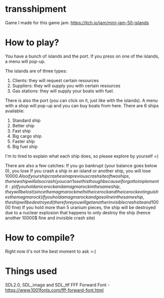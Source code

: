# transshipment

Game I made for this game jam: https://itch.io/jam/mini-jam-50-islands

# How to play?

You have a bunch of islands and the port. If you press on one of the islands, a menu will pop-up.

The islands are of three types:
1) Clients: they will request certain resources
2) Suppliers: they will supply you with certain resources
3) Gas stations: they will supply your boats with fuel.

There is also the port (you can click on it, just like with the islands). A menu with a shop will pop-up and you can buy boats from here. There are 6 ships available:
1) Standard ship
2) Better ship
3) Fast ship
4) Big cargo ship
5) Faster ship
6) Big fuel ship

I'm to tired to explain what each ship does, so please explore by yourself =)

There are also a few catches:
If you go bankrupt (your balance goes below 0), you lose
If you crash a ship in an island or another ship, you will lose 10000$. Also if your ship crashes in a previous crash site of two ships, the new ship will also crash (you can't see this though because I forgot to implement it :p)
If you hold an ice rock and a magma rock in the same ship, they will be lost (since the magma rock melts the ice rock and the ice rock extinguishes the magma rock)
If you hold a magma rock and gasoline in the same ship, the ship will be destroyed (therefore you will get another invisible crash site and 10000$ fine)
If you hold more than 5 uranium pieces, the ship will be destroyed due to a nuclear explosion that happens to only destroy the ship (hence another 10000$ fine and invisible crash site)


# How to compile?

Right now it's not the best moment to ask >:(

# Things used

SDL2.0, SDL_image and SDL_ttf
FFF Forward Font - https://www.1001fonts.com/fff-forward-font.html

